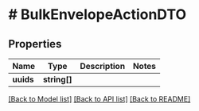 # # BulkEnvelopeActionDTO

## Properties

Name | Type | Description | Notes
------------ | ------------- | ------------- | -------------
**uuids** | **string[]** |  |

[[Back to Model list]](../../README.md#models) [[Back to API list]](../../README.md#endpoints) [[Back to README]](../../README.md)
